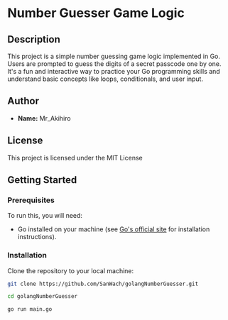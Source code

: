 # Number Guesser Game Logic

## Description
This project is a simple number guessing game logic implemented in Go. Users are prompted to guess the digits of a secret passcode one by one. It's a fun and interactive way to practice your Go programming skills and understand basic concepts like loops, conditionals, and user input.

## Author
- **Name:** Mr_Akihiro

## License
This project is licensed under the MIT License

## Getting Started

### Prerequisites
To run this, you will need:
- Go installed on your machine (see [Go's official site](https://golang.org/doc/install) for installation instructions).

### Installation
Clone the repository to your local machine:
```bash
git clone https://github.com/SanWach/golangNumberGuesser.git
```
```bash
cd golangNumberGuesser
```
```bash
go run main.go
```

